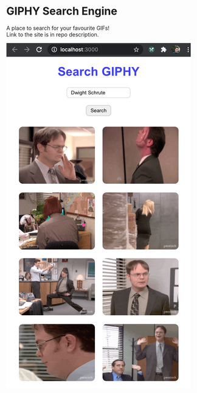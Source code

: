 # GIPHY Search Engine

A place to search for your favourite GIFs! <br/>
Link to the site is in repo description.

<img src='./src/assets/SCREENSHOT.png'></img>
